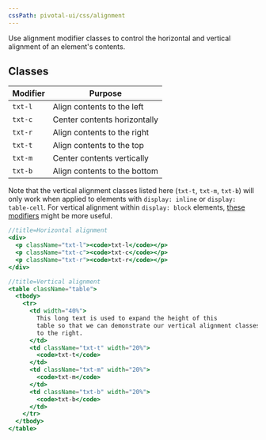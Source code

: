 ```yaml
---
cssPath: pivotal-ui/css/alignment
---
```


Use alignment modifier classes to control the horizontal and vertical alignment of an element's contents.

## Classes

Modifier | Purpose
---------|--------
`txt-l` | Align contents to the left
`txt-c` | Center contents horizontally
`txt-r` | Align contents to the right
`txt-t` | Align contents to the top
`txt-m` | Center contents vertically
`txt-b` | Align contents to the bottom

Note that the vertical alignment classes listed here (`txt-t`, `txt-m`, `txt-b`) will only work when applied to elements with `display: inline` or `display: table-cell`. For vertical alignment within `display: block` elements, [these modifiers](/vertical-alignment) might be more useful.

```jsx harmony
//title=Horizontal alignment
<div>
  <p className="txt-l"><code>txt-l</code></p>
  <p className="txt-c"><code>txt-c</code></p>
  <p className="txt-r"><code>txt-r</code></p>
</div>
```

```jsx harmony
//title=Vertical alignment
<table className="table">
  <tbody>
    <tr>
      <td width="40%">
        This long text is used to expand the height of this
        table so that we can demonstrate our vertical alignment classes
        to the right.
      </td>
      <td className="txt-t" width="20%">
        <code>txt-t</code>
      </td>
      <td className="txt-m" width="20%">
        <code>txt-m</code>
      </td>
      <td className="txt-b" width="20%">
        <code>txt-b</code>
      </td>
    </tr>
  </tbody>
</table>
```
